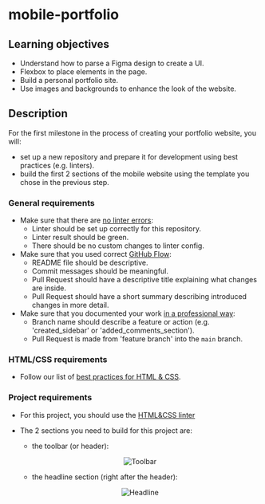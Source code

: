 # mobile-portfolio

## Learning objectives
- Understand how to parse a Figma design to create a UI.
- Flexbox to place elements in the page.
- Build a personal portfolio site.
- Use images and backgrounds to enhance the look of the website.

## Description

For the first milestone in the process of creating your portfolio website, you will:

- set up a new repository and prepare it for development using best practices (e.g. linters).
- build the first 2 sections of the mobile website using the template you chose in the previous step.


### General requirements

- Make sure that there are [no linter errors](https://github.com/microverseinc/linters-config):
    - Linter should be set up correctly for this repository.
    - Linter result should be green.
    - There should be no custom changes to linter config.
- Make sure that you used correct [GitHub Flow](https://github.com/microverseinc/curriculum-transversal-skills/blob/main/git-github/articles/github_flow.md):
    - README file should be descriptive.
    - Commit messages should be meaningful.
    - Pull Request should have a descriptive title explaining what changes are inside.
    - Pull Request should have a short summary describing introduced changes in more detail.
- Make sure that you documented your work [in a professional way](https://github.com/microverseinc/curriculum-transversal-skills/blob/main/documentation/articles/professional_repo_rules.md):
    - Branch name should describe a feature or action (e.g. 'created_sidebar' or 'added_comments_section').
    - Pull Request is made from 'feature branch' into the `main` branch.


### HTML/CSS requirements

- Follow our list of [best practices for HTML & CSS](https://github.com/microverseinc/curriculum-html-css/blob/main/articles/html_css_best_practices.md).

### Project requirements
- For this project, you should use the [HTML&CSS linter](https://github.com/microverseinc/linters-config/tree/master/html-css)
- The 2 sections you need to build for this project are:

    - the toolbar (or header):
    <p align="center">
     <img src="./images/m1_setup/toolbar-mobile.png" alt="Toolbar" />
    </p>

    - the headline section (right after the header):
    <p align="center">
      <img src="./images/m1_setup/headline-mobile.png" alt="Headline" />
    </p>